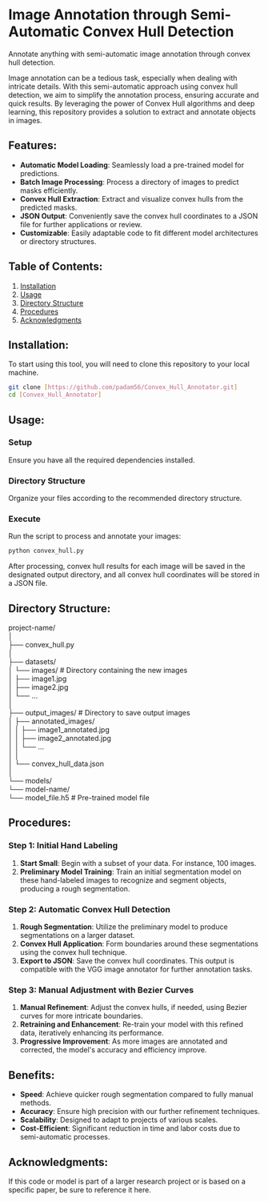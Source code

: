 # Image Annotation through Semi-Automatic Convex Hull Detection

Annotate anything with semi-automatic image annotation through convex hull detection.

Image annotation can be a tedious task, especially when dealing with intricate details. With this semi-automatic approach using convex hull detection, we aim to simplify the annotation process, ensuring accurate and quick results. By leveraging the power of Convex Hull algorithms and deep learning, this repository provides a solution to extract and annotate objects in images.

## Features:
- **Automatic Model Loading**: Seamlessly load a pre-trained model for predictions.
- **Batch Image Processing**: Process a directory of images to predict masks efficiently.
- **Convex Hull Extraction**: Extract and visualize convex hulls from the predicted masks.
- **JSON Output**: Conveniently save the convex hull coordinates to a JSON file for further applications or review.
- **Customizable**: Easily adaptable code to fit different model architectures or directory structures.

## Table of Contents:

1. [Installation](#installation)
2. [Usage](#usage)
3. [Directory Structure](#directory-structure)
4. [Procedures](#procedures)
5. [Acknowledgments](#acknowledgments)

## Installation:

To start using this tool, you will need to clone this repository to your local machine.

```bash
git clone [https://github.com/padam56/Convex_Hull_Annotator.git]
cd [Convex_Hull_Annotator]
```

## Usage:

### Setup
Ensure you have all the required dependencies installed.

### Directory Structure
Organize your files according to the recommended directory structure.

### Execute
Run the script to process and annotate your images:

```bash
python convex_hull.py
```

After processing, convex hull results for each image will be saved in the designated output directory, and all convex hull coordinates will be stored in a JSON file.


## Directory Structure:

project-name/  
│  
├── convex_hull.py  
│  
├── datasets/  
│   └── images/  # Directory containing the new images  
│       ├── image1.jpg  
│       ├── image2.jpg  
│       └── ...  
│  
├── output_images/  # Directory to save output images  
│   ├── annotated_images/  
│   │   ├── image1_annotated.jpg  
│   │   ├── image2_annotated.jpg  
│   │   └── ...  
│   │  
│   └── convex_hull_data.json  
│  
└── models/  
    └── model-name/  
        └── model_file.h5  # Pre-trained model file  

## Procedures:

### Step 1: Initial Hand Labeling

1. **Start Small**: Begin with a subset of your data. For instance, 100 images.
2. **Preliminary Model Training**: Train an initial segmentation model on these hand-labeled images to recognize and segment objects, producing a rough segmentation.

### Step 2: Automatic Convex Hull Detection

1. **Rough Segmentation**: Utilize the preliminary model to produce segmentations on a larger dataset.
2. **Convex Hull Application**: Form boundaries around these segmentations using the convex hull technique.
3. **Export to JSON**: Save the convex hull coordinates. This output is compatible with the VGG image annotator for further annotation tasks.

### Step 3: Manual Adjustment with Bezier Curves

1. **Manual Refinement**: Adjust the convex hulls, if needed, using Bezier curves for more intricate boundaries.
2. **Retraining and Enhancement**: Re-train your model with this refined data, iteratively enhancing its performance.
3. **Progressive Improvement**: As more images are annotated and corrected, the model's accuracy and efficiency improve.

## Benefits:

- **Speed**: Achieve quicker rough segmentation compared to fully manual methods.
- **Accuracy**: Ensure high precision with our further refinement techniques.
- **Scalability**: Designed to adapt to projects of various scales.
- **Cost-Efficient**: Significant reduction in time and labor costs due to semi-automatic processes.


## Acknowledgments:
If this code or model is part of a larger research project or is based on a specific paper, be sure to reference it here.